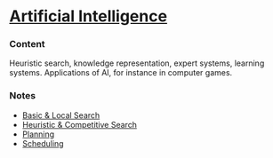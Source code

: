 # [Artificial Intelligence](http://uu.se/en/admissions/master/selma/kursplan/?kKod=1DL340&lasar=)

### Content
Heuristic search, knowledge representation, expert systems, learning systems.
Applications of AI, for instance in computer games.

### Notes
  - [Basic & Local Search](0-basic-local-seach.md)
  - [Heuristic & Competitive Search](1-heuristic-&-competitive-search.md)
  - [Planning](2-planning.md)
  - [Scheduling](3-scheduling.md)
